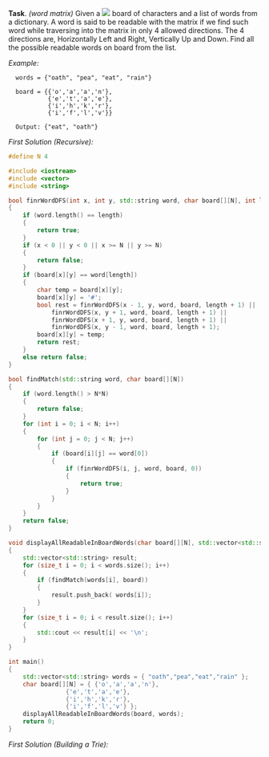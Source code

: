 **Task**. *(word matrix)* Given a <img src="https://latex.codecogs.com/svg.latex?\Large&space;2D"> board of characters and a list of words from a dictionary. A word is said to be readable with the matrix if we find such word while traversing into the matrix in only 4 allowed directions. The 4 directions are, Horizontally Left and Right, Vertically Up and Down. Find all the possible readable words on board from the list.

*Example:*
```
  words = {"oath", "pea", "eat", "rain"}

  board = {{'o','a','a','n'},
           {'e','t','a','e'},
           {'i','h','k','r'},
           {'i','f','l','v'}}

  Output: {"eat", "oath"}
```
*First Solution (Recursive):*

```cpp
#define N 4

#include <iostream>
#include <vector>
#include <string>

bool finrWordDFS(int x, int y, std::string word, char board[][N], int length)
{
	if (word.length() == length)
	{
		return true;
	}
	if (x < 0 || y < 0 || x >= N || y >= N)
	{
		return false;
	}
	if (board[x][y] == word[length])
	{
		char temp = board[x][y];
		board[x][y] = '#';
		bool rest = finrWordDFS(x - 1, y, word, board, length + 1) ||
			finrWordDFS(x, y + 1, word, board, length + 1) ||
			finrWordDFS(x + 1, y, word, board, length + 1) ||
			finrWordDFS(x, y - 1, word, board, length + 1);
		board[x][y] = temp;
		return rest;
	}
	else return false;
}

bool findMatch(std::string word, char board[][N])
{
	if (word.length() > N*N)
	{
		return false;
	}
	for (int i = 0; i < N; i++)
	{
		for (int j = 0; j < N; j++)
		{
			if (board[i][j] == word[0])
			{
				if (finrWordDFS(i, j, word, board, 0))
				{
					return true;
				}
			}
		}
	}
	return false;
}

void displayAllReadableInBoardWords(char board[][N], std::vector<std::string> words)
{
	std::vector<std::string> result;
	for (size_t i = 0; i < words.size(); i++)
	{
		if (findMatch(words[i], board))
		{
			result.push_back( words[i]);
		}
	}
	for (size_t i = 0; i < result.size(); i++)
	{
		std::cout << result[i] << '\n';
	}
}

int main()
{
	std::vector<std::string> words = { "oath","pea","eat","rain" };
	char board[][N] = { {'o','a','a','n'},
			    {'e','t','a','e'},
			    {'i','h','k','r'},
			    {'i','f','l','v'} };
	displayAllReadableInBoardWords(board, words);
	return 0;
}
```
*First Solution (Building a Trie):*

```cpp

```

